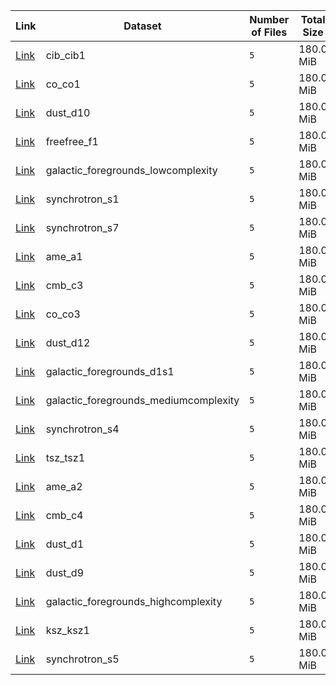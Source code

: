|                              Link                               |                Dataset                | Number of Files | Total Size |
| --------------------------------------------------------------- | ------------------------------------- | --------------- | ---------- |
| [Link](panexv1-wmap-cib_cib1.html)                              | cib_cib1                              | `5`             | 180.0 MiB  |
| [Link](panexv1-wmap-co_co1.html)                                | co_co1                                | `5`             | 180.0 MiB  |
| [Link](panexv1-wmap-dust_d10.html)                              | dust_d10                              | `5`             | 180.0 MiB  |
| [Link](panexv1-wmap-freefree_f1.html)                           | freefree_f1                           | `5`             | 180.0 MiB  |
| [Link](panexv1-wmap-galactic_foregrounds_lowcomplexity.html)    | galactic_foregrounds_lowcomplexity    | `5`             | 180.0 MiB  |
| [Link](panexv1-wmap-synchrotron_s1.html)                        | synchrotron_s1                        | `5`             | 180.0 MiB  |
| [Link](panexv1-wmap-synchrotron_s7.html)                        | synchrotron_s7                        | `5`             | 180.0 MiB  |
| [Link](panexv1-wmap-ame_a1.html)                                | ame_a1                                | `5`             | 180.0 MiB  |
| [Link](panexv1-wmap-cmb_c3.html)                                | cmb_c3                                | `5`             | 180.0 MiB  |
| [Link](panexv1-wmap-co_co3.html)                                | co_co3                                | `5`             | 180.0 MiB  |
| [Link](panexv1-wmap-dust_d12.html)                              | dust_d12                              | `5`             | 180.0 MiB  |
| [Link](panexv1-wmap-galactic_foregrounds_d1s1.html)             | galactic_foregrounds_d1s1             | `5`             | 180.0 MiB  |
| [Link](panexv1-wmap-galactic_foregrounds_mediumcomplexity.html) | galactic_foregrounds_mediumcomplexity | `5`             | 180.0 MiB  |
| [Link](panexv1-wmap-synchrotron_s4.html)                        | synchrotron_s4                        | `5`             | 180.0 MiB  |
| [Link](panexv1-wmap-tsz_tsz1.html)                              | tsz_tsz1                              | `5`             | 180.0 MiB  |
| [Link](panexv1-wmap-ame_a2.html)                                | ame_a2                                | `5`             | 180.0 MiB  |
| [Link](panexv1-wmap-cmb_c4.html)                                | cmb_c4                                | `5`             | 180.0 MiB  |
| [Link](panexv1-wmap-dust_d1.html)                               | dust_d1                               | `5`             | 180.0 MiB  |
| [Link](panexv1-wmap-dust_d9.html)                               | dust_d9                               | `5`             | 180.0 MiB  |
| [Link](panexv1-wmap-galactic_foregrounds_highcomplexity.html)   | galactic_foregrounds_highcomplexity   | `5`             | 180.0 MiB  |
| [Link](panexv1-wmap-ksz_ksz1.html)                              | ksz_ksz1                              | `5`             | 180.0 MiB  |
| [Link](panexv1-wmap-synchrotron_s5.html)                        | synchrotron_s5                        | `5`             | 180.0 MiB  |
